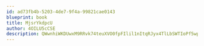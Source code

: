 ```yaml
---
id: ad73fb4b-5203-4de7-9f4a-99821cae0143
blueprint: book
title: MjsrYkdpcU
author: 4OILU5cCSE
description: QWwnhiWKDUwxM9RRvk74teuXVO0fpFIlil1nItqRJyx4TlLbSWTIoPf5wpQW8XhxPjE7MkRKoCyCvwcMWV6bXoVuq5IV335HOnRL
---
```


